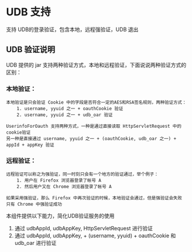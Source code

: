 # UDB 支持
支持 UDB的登录验证，包含本地，远程强验证，UDB 退出
    
## UDB 验证说明
UDB 提供的 jar 支持两种验证方式，本地和远程验证，下面说说两种验证方式的区别：
### 本地验证：
    本地验证是只会验证 Cookie 中的字段是否符合一定的AES和RSA签名规则，两种验证方式：
        1. username, yyuid 之一 + oauthCookie 验证
        2. username, yyuid 之一 + udb_oar 验证

    UserinfoForOauth 支持两种方式，一种是通过直接读取 HttpServletRequest 中的 cookie验证
    另一种是直接通过 username, yyuid 之一 + (oauthCookie, udb_oar 之一) + appId + appKey 验证

### 远程验证：
    远程验证可以称之为强验证，同一时刻只会有一个地方的验证通过，举个例子：
        1. 用户在 Firefox 浏览器登录了帐号 A
        2. 然后用户又在 Chrome 浏览器登录了帐号 A

    如果采用强验证，那么 Firefox 中再次验证的时候，本地验证会通过，但是强验证会失败
    只有 Chrome 中强验证成功

本组件提供以下能力，简化UDB验证服务的使用
1. 通过 udbAppId, udbAppKey, HttpServletRequest 进行验证
2. 通过 udbAppId, udbAppKey, + (username, yyuid) + oauthCookie 和 udb_oar 进行验证